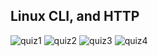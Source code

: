 ## Linux CLI, and HTTP
![quiz1](https://user-images.githubusercontent.com/77967977/180621748-897e088e-fdcb-47d8-a7ce-ba125b8797f8.jpg)
![quiz2](https://user-images.githubusercontent.com/77967977/180621568-a12c5f32-e455-4ff0-b951-aca5ae354997.jpg)
![quiz3](https://user-images.githubusercontent.com/77967977/180621569-9f9b1b7d-7a8f-4d09-95c1-15f6b09e645e.jpg)
![quiz4](https://user-images.githubusercontent.com/77967977/180621570-f3fbcbbc-ae6a-4505-9fe2-853e60d1c34f.jpg)

